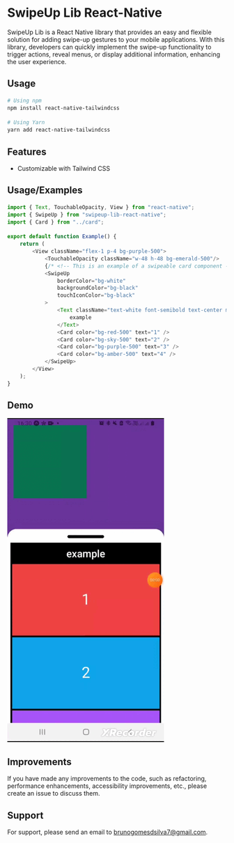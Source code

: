 # SwipeUp Lib React-Native

SwipeUp Lib is a React Native library that provides an easy and flexible solution for adding swipe-up gestures to your mobile applications. With this library, developers can quickly implement the swipe-up functionality to trigger actions, reveal menus, or display additional information, enhancing the user experience.

## Usage

```bash
# Using npm
npm install react-native-tailwindcss

# Using Yarn
yarn add react-native-tailwindcss
```

## Features

- Customizable with Tailwind CSS

## Usage/Examples

```javascript
import { Text, TouchableOpacity, View } from "react-native";
import { SwipeUp } from "swipeup-lib-react-native";
import { Card } from "../card";

export default function Example() {
    return (
        <View className="flex-1 p-4 bg-purple-500">
            <TouchableOpacity className="w-48 h-48 bg-emerald-500"/>
            {/* <!-- This is an example of a swipeable card component --> */}
            <SwipeUp
                borderColor="bg-white"
                backgroundColor="bg-black"
                touchIconColor="bg-black"
            >
                <Text className="text-white font-semibold text-center my-2 text-2xl">
                    example
                </Text>
                <Card color="bg-red-500" text="1" />
                <Card color="bg-sky-500" text="2" />
                <Card color="bg-purple-500" text="3" />
                <Card color="bg-amber-500" text="4" />
            </SwipeUp>
        </View>
    );
}
```


## Demo

![Texto Alternativo](./assets/example.gif)


## Improvements

If you have made any improvements to the code, such as refactoring, performance enhancements, accessibility improvements, etc., please create an issue to discuss them.


## Support

For support, please send an email to brunogomesdsilva7@gmail.com.
